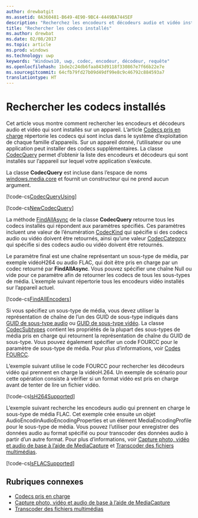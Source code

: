 ```yaml
---
author: drewbatgit
ms.assetid: 0A360481-B649-4E90-9BC4-4449BA7445EF
description: "Recherchez les encodeurs et décodeurs audio et vidéo installés sur un appareil."
title: "Rechercher les codecs installés"
ms.author: drewbat
ms.date: 02/08/2017
ms.topic: article
ms.prod: windows
ms.technology: uwp
keywords: "Windows10, uwp, codec, encodeur, décodeur, requête"
ms.openlocfilehash: 1bde2c24db6faa843d9118f330867e7f66b22e7e
ms.sourcegitcommit: 64cfb79fd27b09d49df99e8c9c46792c884593a7
translationtype: HT
---
```

# <a name="query-for-installed-codecs"></a>Rechercher les codecs installés
Cet article vous montre comment rechercher les encodeurs et décodeurs audio et vidéo qui sont installés sur un appareil. L’article [Codecs pris en charge](supported-codecs.md) répertorie les codecs qui sont inclus dans le système d’exploitation de chaque famille d’appareils. Sur un appareil donné, l’utilisateur ou une application peut installer des codecs supplémentaires. La classe [CodecQuery](https://docs.microsoft.com/en-us/uwp/api/windows.media.core.codecquery) permet d’obtenir la liste des encodeurs et décodeurs qui sont installés sur l’appareil sur lequel votre application s’exécute.

La classe **CodecQuery** est incluse dans l’espace de noms [windows.media.core](https://docs.microsoft.com/en-us/uwp/api/windows.media.core) et fournit un constructeur qui ne prend aucun argument.

[!code-cs[CodecQueryUsing](./code/TranscodeWin10/cs/MainPage.xaml.cs#SnippetCodecQueryUsing)]

[!code-cs[NewCodecQuery](./code/TranscodeWin10/cs/MainPage.xaml.cs#SnippetNewCodecQuery)]

La méthode [FindAllAsync](https://docs.microsoft.com/en-us/uwp/api/windows.media.core.codecquery#Windows_Media_Core_CodecQuery_FindAllAsync_Windows_Media_Core_CodecKind_Windows_Media_Core_CodecCategory_System_String_) de la classe **CodecQuery** retourne tous les codecs installés qui répondent aux paramètres spécifiés. Ces paramètres incluent une valeur de l’énumération [CodecKind](https://docs.microsoft.com/en-us/uwp/api/windows.media.core.codeckind) qui spécifie si des codecs audio ou vidéo doivent être retournés, ainsi qu’une valeur [CodecCategory](https://docs.microsoft.com/en-us/uwp/api/windows.media.core.codeccategory) qui spécifie si des codecs audio ou vidéo doivent être retournés.

Le paramètre final est une chaîne représentant un sous-type de média, par exemple vidéoH264 ou audio FLAC, qui doit être pris en charge par un codec retourné par **FindAllAsync**. Vous pouvez spécifier une chaîne Null ou vide pour ce paramètre afin de retourner les codecs de tous les sous-types de média. L’exemple suivant répertorie tous les encodeurs vidéo installés sur l’appareil actuel.

[!code-cs[FindAllEncoders](./code/TranscodeWin10/cs/MainPage.xaml.cs#SnippetFindAllEncoders)]

Si vous spécifiez un sous-type de média, vous devez utiliser la représentation de chaîne de l’un des GUID de sous-type indiqués dans [GUID de sous-type audio](https://msdn.microsoft.com/library/windows/desktop/aa372553(v=vs.85).aspx) ou [GUID de sous-type vidéo](https://msdn.microsoft.com/library/windows/desktop/aa370819(v=vs.85).aspx). La classe [CodecSubtypes](https://docs.microsoft.com/en-us/uwp/api/windows.media.core.codecsubtypes) contient les propriétés de la plupart des sous-types de média pris en charge qui retournent la représentation de chaîne du GUID de sous-type. Vous pouvez également spécifier un code FOURCC pour le paramètre de sous-type de média. Pour plus d’informations, voir [Codes FOURCC](https://msdn.microsoft.com/library/windows/desktop/dd375802(v=vs.85).aspx). 

L’exemple suivant utilise le code FOURCC pour rechercher les décodeurs vidéo qui prennent en charge la vidéoH.264. Un exemple de scénario pour cette opération consiste à vérifier si un format vidéo est pris en charge avant de tenter de lire un fichier vidéo.

[!code-cs[IsH264Supported](./code/TranscodeWin10/cs/MainPage.xaml.cs#SnippetIsH264Supported)]

L’exemple suivant recherche les encodeurs audio qui prennent en charge le sous-type de média FLAC. Cet exemple crée ensuite un objet AudioEncodinAudioEncodingProperties et un élément MediaEncodingProfile pour le sous-type de média. Vous pouvez l’utiliser pour enregistrer des données audio au format spécifié ou pour transcoder des données audio à partir d’un autre format. Pour plus d’informations, voir [Capture photo, vidéo et audio de base à l’aide de MediaCapture](basic-photo-video-and-audio-capture-with-MediaCapture.md) et [Transcoder des fichiers multimédias](transcode-media-files.md).

[!code-cs[IsFLACSupported](./code/TranscodeWin10/cs/MainPage.xaml.cs#SnippetIsFLACSupported)]

## <a name="related-topics"></a>Rubriques connexes

* [Codecs pris en charge](supported-codecs.md)
* [Capture photo, vidéo et audio de base à l’aide de MediaCapture](basic-photo-video-and-audio-capture-with-MediaCapture.md)
* [Transcoder des fichiers multimédias](transcode-media-files.md)
 

 




